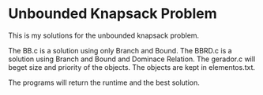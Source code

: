 # Unbounded Knapsack Problem
 This is my solutions for the unbounded knapsack problem.
 
 The BB.c is a solution using only Branch and Bound.
 The BBRD.c is a solution using Branch and Bound and Dominace Relation.
 The gerador.c will beget size and priority of the objects.
 The objects are kept in elementos.txt.
 
 The programs will return the runtime and the best solution.
